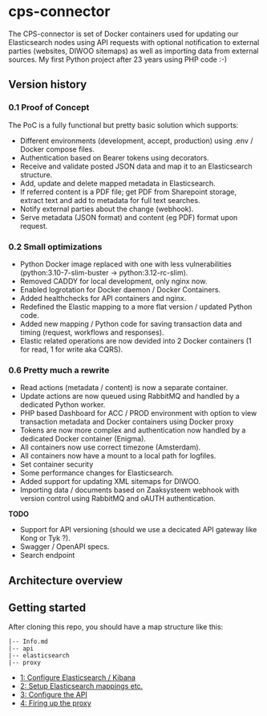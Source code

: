 # cps-connector
The CPS-connector is set of Docker containers used for updating our Elasticsearch nodes using API requests with optional notification to external parties (websites, DIWOO sitemaps) as well as importing data from external sources. 
My first Python project after 23 years using PHP code :-) 
 
## Version history

### 0.1 Proof of Concept
The PoC is a fully functional but pretty basic solution which supports:

- Different environments (development, accept, production) using .env / Docker compose files.
- Authentication based on Bearer tokens using decorators.
- Receive and validate posted JSON data and map it to an Elasticsearch structure.
- Add, update and delete mapped metadata in Elasticsearch.
- If referred content is a PDF file; get PDF from Sharepoint storage, extract text and add to metadata for full text searches.
- Notify external parties about the change (webhook).
- Serve metadata (JSON format) and content (eg PDF) format upon request.

### 0.2 Small optimizations

- Python Docker image replaced with one with less vulnerabilities (python:3.10-7-slim-buster -> python:3.12-rc-slim).
- Removed CADDY for local development, only nginx now.
- Enabled logrotation for Docker daemon / Docker Containers.
- Added healthchecks for API containers and nginx.
- Redefined the Elastic mapping to a more flat version / updated Python code.
- Added new mapping / Python code for saving transaction data and timing (request, workflows and responses).
- Elastic related operations are now devided into 2 Docker containers (1 for read, 1 for write aka CQRS).

### 0.6 Pretty much a rewrite

- Read actions (metadata / content) is now a separate container.
- Update actions are now queued using RabbitMQ and handled by a dedicated Python worker.
- PHP based Dashboard for ACC / PROD environment with option to view transaction metadata and Docker containers using Docker proxy
- Tokens are now more complex and authentication now handled by a dedicated Docker container (Enigma).
- All containers now use correct timezone (Amsterdam).
- All containers now have a mount to a local path for logfiles.
- Set container security
- Some performance changes for Elasticsearch.
- Added support for updating XML sitemaps for DIWOO.
- Importing data / documents based on Zaaksysteem webhook with version control using RabbitMQ and oAUTH authentication.

**TODO**

- Support for API versioning (should we use a decicated API gateway like Kong or Tyk ?).
- Swagger / OpenAPI specs.
- Search endpoint

## Architecture overview

## Getting started
After cloning this repo, you should have a map structure like this:

```
|-- Info.md
|-- api
|-- elasticsearch
|-- proxy
```
 
- [1: Configure Elasticsearch / Kibana](https://github.com/ProvincieZeeland/es-connector/wiki/1:-Configure-Elasticsearch--&-Kibana-nodes)
- [2: Setup Elasticsearch mappings etc.](https://github.com/ProvincieZeeland/es-connector/wiki/2:-Setup-Elasticsearch-mappings-etc.)
- [3: Configure the API](https://github.com/ProvincieZeeland/es-connector/wiki/3:-Configure-the-API)
- [4: Firing up the proxy](https://github.com/ProvincieZeeland/es-connector/wiki/4:-Firing-up-the-proxy)

